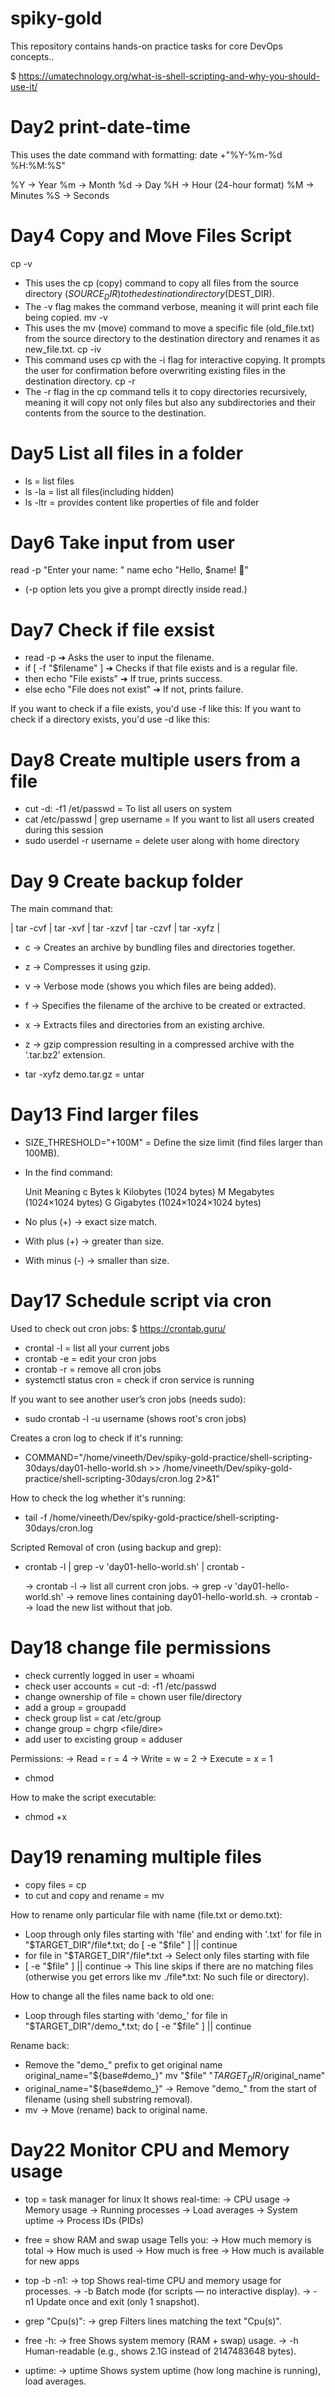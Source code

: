 # spiky-gold
This repository contains hands-on practice tasks for core DevOps concepts..

 $ https://umatechnology.org/what-is-shell-scripting-and-why-you-should-use-it/

# Day2 print-date-time

This uses the date command with formatting:
date +"%Y-%m-%d %H:%M:%S"

%Y → Year
%m → Month 
%d → Day 
%H → Hour (24-hour format)
%M → Minutes
%S → Seconds

# Day4 Copy and Move Files Script

cp -v
- This uses the cp (copy) command to copy all files from the source directory ($SOURCE_DIR) to the destination directory ($DEST_DIR).
- The -v flag makes the command verbose, meaning it will print each file being copied.
mv -v
- This uses the mv (move) command to move a specific file (old_file.txt) from the source directory to the destination directory and renames it as new_file.txt.
cp -iv
- This command uses cp with the -i flag for interactive copying. It prompts the user for confirmation before overwriting existing files in the destination directory.
cp -r
- The -r flag in the cp command tells it to copy directories recursively, meaning it will copy not only files but also any subdirectories and their contents from the source to the destination.

# Day5 List all files in a folder

- ls = list files
- ls -la = list all files(including hidden)
- ls -ltr = provides content like properties of file and folder

# Day6 Take input from user

read -p "Enter your name: " name
echo "Hello, $name! 👋"

- (-p option lets you give a prompt directly inside read.)

# Day7 Check if file exsist

- read -p ➔ Asks the user to input the filename.
- if [ -f "$filename" ] ➔ Checks if that file exists and is a regular file.
- then echo "File exists" ➔ If true, prints success.
- else echo "File does not exist" ➔ If not, prints failure.

If you want to check if a file exists, you'd use -f like this:
If you want to check if a directory exists, you'd use -d like this:

# Day8 Create multiple users from a file

- cut -d: -f1 /et/passwd = To list all users on system
- cat /etc/passwd | grep username = If you want to list all users created during this session
- sudo userdel -r username = delete user along with home directory

# Day 9 Create backup folder

The main command that:

| tar -cvf | tar -xvf | tar -xzvf | tar -czvf | tar -xyfz |

- c → Creates an archive by bundling files and directories together.	
- z → Compresses it using gzip.
- v → Verbose mode (shows you which files are being added).
- f → Specifies the filename of the archive to be created or extracted.
- x → Extracts files and directories from an existing archive.
- z → gzip compression resulting in a compressed archive with the ‘.tar.bz2’ extension.

- tar -xyfz demo.tar.gz = untar

# Day13 Find larger files

- SIZE_THRESHOLD="+100M"   =	Define the size limit (find files larger than 100MB).
- In the find command:

  Unit	Meaning
  c	Bytes
  k	Kilobytes (1024 bytes)
  M	Megabytes (1024×1024 bytes)
  G	Gigabytes (1024×1024×1024 bytes)

- No plus (+) → exact size match.
- With plus (+) → greater than size.
- With minus (-) → smaller than size.

# Day17 Schedule script via cron

Used to check out cron jobs:
$ https://crontab.guru/

- crontal -l = list all your current jobs
- crontab -e = edit your cron jobs
- crontab -r = remove all cron jobs
- systemctl status cron = check if cron service is running

If you want to see another user’s cron jobs (needs sudo):
- sudo crontab -l -u username (shows root's cron jobs)

Creates a cron log to check if it's running:
- COMMAND="/home/vineeth/Dev/spiky-gold-practice/shell-scripting-30days/day01-hello-world.sh >> /home/vineeth/Dev/spiky-gold-practice/shell-scripting-30days/cron.log 2>&1"

How to check the log whether it's running:
- tail -f /home/vineeth/Dev/spiky-gold-practice/shell-scripting-30days/cron.log

Scripted Removal of cron (using backup and grep):
- crontab -l | grep -v 'day01-hello-world.sh' | crontab -

 	→  crontab -l → list all current cron jobs.
	→  grep -v 'day01-hello-world.sh' → remove lines containing day01-hello-world.sh.
	→  crontab - → load the new list without that job.

# Day18 change file permissions

- check currently logged in user = whoami
- check user accounts = cut -d: -f1 /etc/passwd
- change ownership of file =  chown user file/directory
- add a group = groupadd <group-name>
- check group list = cat /etc/group 
- change group = chgrp <group-name> <file/dire>
- add user to excisting group = adduser <user-name> <group-name>

Permissions:
	→ Read = r = 4
	→ Write = w = 2
	→ Execute = x = 1
- chmod <permissions> <file-name>

How to make the script executable:
- chmod +x <file-name>

# Day19 renaming multiple files

- copy files = cp <source-path> <destination>
- to cut and copy and rename = mv <old-file-name> <new-file-name>

How to rename only particular file with name (file.txt or demo.txt):
- Loop through only files starting with 'file' and ending with '.txt'
	for file in "$TARGET_DIR"/file*.txt; do
 	   [ -e "$file" ] || continue
- for file in "$TARGET_DIR"/file*.txt →  Select only files starting with file
- [ -e "$file" ] || continue →  This line skips if there are no matching files (otherwise you get errors like mv ./file*.txt: No such file or directory).

How to change all the files name back to old one:
- Loop through files starting with 'demo_'
	for file in "$TARGET_DIR"/demo_*.txt; do
  	   [ -e "$file" ] || continue

Rename back:
- Remove the "demo_" prefix to get original name
        original_name="${base#demo_}"
  	mv "$file" "$TARGET_DIR/$original_name"
- original_name="${base#demo_}" →  Remove "demo_" from the start of filename (using shell substring removal).
- mv → 	Move (rename) back to original name.

# Day22 Monitor CPU and Memory usage

- top = task manager for linux
It shows real-time:
	→  CPU usage
	→  Memory usage
	→  Running processes
	→  Load averages
	→  System uptime
	→  Process IDs (PIDs)

- free = show RAM and swap usage
Tells you:
	→  How much memory is total
	→  How much is used
	→  How much is free
	→  How much is available for new apps



- top -b -n1: 
→  top	Shows real-time CPU and memory usage for processes.
→  -b	Batch mode (for scripts — no interactive display).
→  -n1	Update once and exit (only 1 snapshot).

- grep "Cpu(s)":
→  grep	Filters lines matching the text "Cpu(s)".

- free -h:
→  free	Shows system memory (RAM + swap) usage.
→  -h	Human-readable (e.g., shows 2.1G instead of 2147483648 bytes).

- uptime:
→  uptime	Shows system uptime (how long machine is running), load averages.
